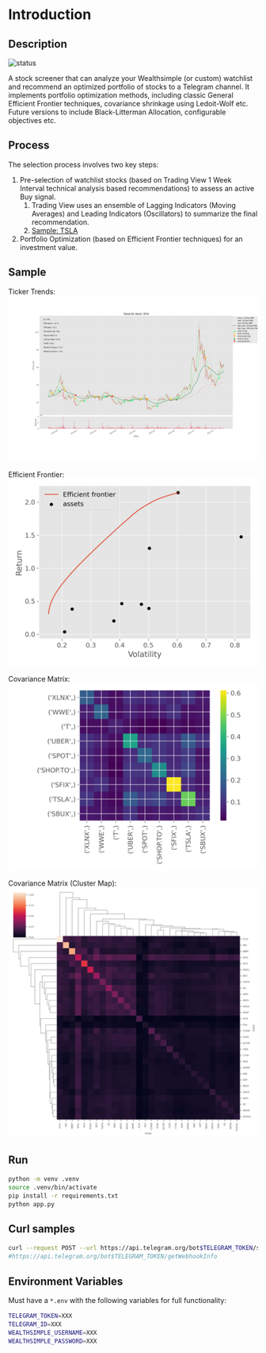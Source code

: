 # Introduction

## Description

![status](https://github.com/lejinvarghese/stock-screener/actions/workflows/pylint.yml/badge.svg)

A stock screener that can analyze your Wealthsimple (or custom) watchlist and recommend an optimized portfolio of stocks to a Telegram channel. It implements portfolio optimization methods, including classic General Efficient Frontier techniques, covariance shrinkage using Ledoit-Wolf etc. Future versions to include Black-Litterman Allocation, configurable objectives etc.

## Process

The selection process involves two key steps:

1. Pre-selection of watchlist stocks (based on Trading View 1 Week Interval technical analysis based recommendations) to assess an active Buy signal.
    1. Trading View uses an ensemble of Lagging Indicators (Moving Averages) and Leading Indicators (Oscillators) to summarize the final recommendation.
    2. [Sample: TSLA](https://www.tradingview.com/symbols/NASDAQ-TSLA/technicals/)
2. Portfolio Optimization (based on Efficient Frontier techniques) for an investment value.

## Sample

Ticker Trends:
![Ticker Trend](docs/ohlc.png)

Efficient Frontier:
![Efficient Frontier Optimization](docs/pf_optimizer.png)

Covariance Matrix:
![Covariance Matrix](docs/pf_cov_matrix.png)

Covariance Matrix (Cluster Map):
![Covariance Cluster Map](docs/pf_cov_clusters.png)

## Run

```sh
python -m venv .venv
source .venv/bin/activate
pip install -r requirements.txt
python app.py
```

## Curl samples

```bash
curl --request POST --url https://api.telegram.org/bot$TELEGRAM_TOKEN/setWebhook --header 'content-type: application/json' --data '{"url": "https://2j48cpk83h.execute-api.us-east-1.amazonaws.com/dev"}'
#https://api.telegram.org/bot$TELEGRAM_TOKEN/getWebhookInfo
```

## Environment Variables

Must have a `*.env` with the following variables for full functionality:

```sh
TELEGRAM_TOKEN=XXX
TELEGRAM_ID=XXX
WEALTHSIMPLE_USERNAME=XXX
WEALTHSIMPLE_PASSWORD=XXX
```
